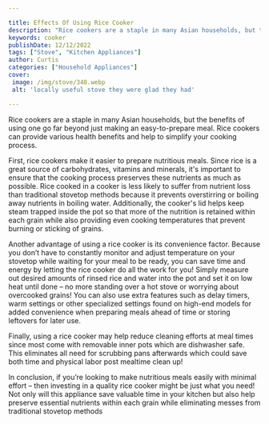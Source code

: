 ```yaml
---

title: Effects Of Using Rice Cooker
description: "Rice cookers are a staple in many Asian households, but the benefits of using one go far beyond just making an easy-to-prepare mea...continue on"
keywords: cooker
publishDate: 12/12/2022
tags: ["Stove", "Kitchen Appliances"]
author: Curtis
categories: ["Household Appliances"]
cover: 
 image: /img/stove/348.webp
 alt: 'locally useful stove they were glad they had'

---
```


Rice cookers are a staple in many Asian households, but the benefits of using one go far beyond just making an easy-to-prepare meal. Rice cookers can provide various health benefits and help to simplify your cooking process.

First, rice cookers make it easier to prepare nutritious meals. Since rice is a great source of carbohydrates, vitamins and minerals, it's important to ensure that the cooking process preserves these nutrients as much as possible. Rice cooked in a cooker is less likely to suffer from nutrient loss than traditional stovetop methods because it prevents overstirring or boiling away nutrients in boiling water. Additionally, the cooker's lid helps keep steam trapped inside the pot so that more of the nutrition is retained within each grain while also providing even cooking temperatures that prevent burning or sticking of grains.

Another advantage of using a rice cooker is its convenience factor. Because you don’t have to constantly monitor and adjust temperature on your stovetop while waiting for your meal to be ready, you can save time and energy by letting the rice cooker do all the work for you! Simply measure out desired amounts of rinsed rice and water into the pot and set it on low heat until done – no more standing over a hot stove or worrying about overcooked grains! You can also use extra features such as delay timers, warm settings or other specialized settings found on high-end models for added convenience when preparing meals ahead of time or storing leftovers for later use. 

Finally, using a rice cooker may help reduce cleaning efforts at meal times since most come with removable inner pots which are dishwasher safe. This eliminates all need for scrubbing pans afterwards which could save both time and physical labor post mealtime clean up! 

In conclusion, if you’re looking to make nutritious meals easily with minimal effort – then investing in a quality rice cooker might be just what you need! Not only will this appliance save valuable time in your kitchen but also help preserve essential nutrients within each grain while eliminating messes from traditional stovetop methods
